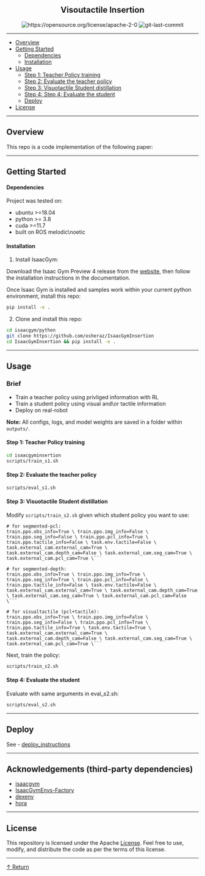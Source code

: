 <div align="center">
<h2>Visoutactile Insertion</h2>


<img src="https://img.shields.io/badge/License-Apache_2.0-blue.svg" alt="https://opensource.org/license/apache-2-0" />
<img src="https://img.shields.io/github/last-commit/osheraz/IsaacGymInsertion?style&color=5D6D7E" alt="git-last-commit" />

</div>

---

- [Overview](#overview)
- [Getting Started](#getting-started)
    - [Dependencies](#dependencies)
    - [Installation](#installation)
- [Usage](#usage)
    - [Step 1: Teacher Policy training](#step-1--teacher-policy-training)
    - [Step 2: Evaluate the teacher policy](#step-2--evaluate-the-teacher-policy)
    - [Step 3: Visuotactile Student distillation](#step-3--visuotactile-student-distillation)
    - [Step 4: Step 4: Evaluate the student](#step-4--evaluate-the-student)
    - [Deploy](#deploy)
- [License](#license)


---


## Overview

This repo is a code implementation of the following paper:

---

## Getting Started

#### Dependencies

Project was tested on:
- ubuntu >=18.04
- python >= 3.8
- cuda >=11.7
- built on ROS melodic\noetic
  

#### Installation

1. Install IsaacGym:

Download the Isaac Gym Preview 4 release from the [website](https://developer.nvidia.com/isaac-gym), then
follow the installation instructions in the documentation. 

Once Isaac Gym is installed and samples work within your current python environment, install this repo:

```bash
pip install -e .
```

2. Clone and install this repo:
```sh
cd isaacgym/python
git clone https://github.com/osheraz/IsaacGymInsertion
cd IsaacGymInsertion && pip install -e .
```

---
## Usage

### Brief
- Train a teacher policy using privliged information with RL
- Train a student policy using visual and\or tactile information
- Deploy on real-robot

**Note:** All configs, logs, and model weights are saved in a folder within ```outputs/```.

#### Step 1: Teacher Policy training
```bash
cd isaacgyminsertion
scripts/train_s1.sh
```
#### Step 2: Evaluate the teacher policy
```bash
scripts/eval_s1.sh
```

#### Step 3: Visuotactile Student distillation
Modify ```scripts/train_s2.sh``` given which student policy you want to use:
```
# for segmented-pcl:
train.ppo.obs_info=True \ train.ppo.img_info=False \ train.ppo.seg_info=False \ train.ppo.pcl_info=True \ train.ppo.tactile_info=False \ task.env.tactile=False \ task.external_cam.external_cam=True \ task.external_cam.depth_cam=False \ task.external_cam.seg_cam=True \ task.external_cam.pcl_cam=True \```
```
```
# for segmented-depth:
train.ppo.obs_info=True \ train.ppo.img_info=True \ train.ppo.seg_info=True \ train.ppo.pcl_info=False \ train.ppo.tactile_info=False \ task.env.tactile=False \ task.external_cam.external_cam=True \ task.external_cam.depth_cam=True \ task.external_cam.seg_cam=True \ task.external_cam.pcl_cam=False \```
```
```
# for visualtactile (pcl+tactile):
train.ppo.obs_info=True \ train.ppo.img_info=False \ train.ppo.seg_info=False \ train.ppo.pcl_info=True \ train.ppo.tactile_info=True \ task.env.tactile=True \ task.external_cam.external_cam=True \ task.external_cam.depth_cam=False \ task.external_cam.seg_cam=True \ task.external_cam.pcl_cam=True \```
```

Next, train the policy:
```bash
scripts/train_s2.sh
```
#### Step 4: Evaluate the student 
Evaluate with same arguments in eval_s2.sh:
```bash
scripts/eval_s2.sh
```

---

## Deploy

See - [deploy_instructions](#https://github.com/osheraz/IsaacGymInsertion/blob/main/algo/deploy/README.md)


---

## Acknowledgements (third-party dependencies)

- [isaacgym](https://developer.nvidia.com/isaac-gym)
- [IsaacGymEnvs-Factory](https://github.com/isaac-sim/IsaacGymEnvs)
- [dexenv](https://github.com/Improbable-AI/dexenv) 
- [hora](https://github.com/haozhiqi/hora)

---

## License

This repository is licensed under the Apache [License](/LICENSE). Feel free to use, modify, and distribute the code as per the terms of this license.


---

[↑ Return](#Top)

